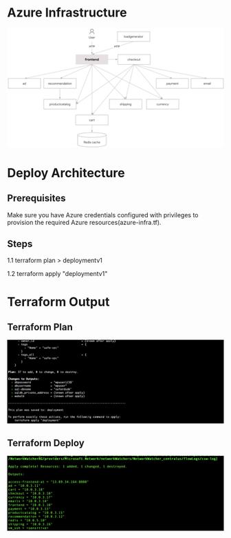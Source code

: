 # Azure Infrastructure
![alt text](https://raw.githubusercontent.com/amansin0504/tfm-demo-app-azure-vm/main/images/architecture-diagram.png)

# Deploy Architecture
## Prerequisites
Make sure you have Azure credentials configured with privileges to provision the required Azure resources(azure-infra.tf).

## Steps
1.1 terraform plan > deploymentv1

1.2 terraform apply "deploymentv1"

# Terraform Output
## Terraform Plan
![alt text](https://raw.githubusercontent.com/amansin0504/tfm-demo-app-azure-vm/main/images/terraformplan.png)
## Terraform Deploy
![alt text](https://raw.githubusercontent.com/amansin0504/tfm-demo-app-azure-vm/main/images/terraform.png)
